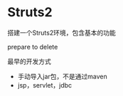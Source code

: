 # Struts2

搭建一个Struts2环境，包含基本的功能

prepare to delete

最早的开发方式

- 手动导入jar包，不是通过maven
- jsp，servlet，jdbc
